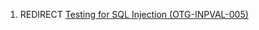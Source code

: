 1.  REDIRECT [Testing for SQL Injection
    (OTG-INPVAL-005)](Testing_for_SQL_Injection_\(OTG-INPVAL-005\) "wikilink")